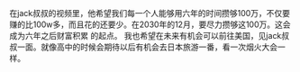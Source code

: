 在jack叔叔的视频里，他希望我们每一个人能够用六年的时间攒够100万，不仅要赚的比100w多，而且花的还要少。在2030年的12月，要尽力攒够这100万。这会成为六年之后财富积累 的起点。
我也希望在未来有机会可以前往美国，见jack叔叔一面。就像高中的时候会期待以后有机会去日本旅游一番，看一次烟火大会一样。
